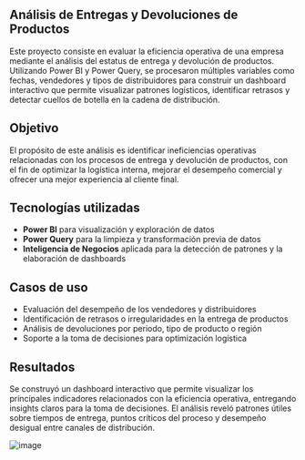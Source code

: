 ## Análisis de Entregas y Devoluciones de Productos

Este proyecto consiste en evaluar la eficiencia operativa de una empresa mediante el análisis del estatus de entrega y devolución de productos. Utilizando Power BI y Power Query, se procesaron múltiples variables como fechas, vendedores y tipos de distribuidores para construir un dashboard interactivo que permite visualizar patrones logísticos, identificar retrasos y detectar cuellos de botella en la cadena de distribución.


## Objetivo

El propósito de este análisis es identificar ineficiencias operativas relacionadas con los procesos de entrega y devolución de productos, con el fin de optimizar la logística interna, mejorar el desempeño comercial y ofrecer una mejor experiencia al cliente final.

## Tecnologías utilizadas

- **Power BI** para visualización y exploración de datos
- **Power Query** para la limpieza y transformación previa de datos
- **Inteligencia de Negocios** aplicada para la detección de patrones y la elaboración de dashboards


## Casos de uso

- Evaluación del desempeño de los vendedores y distribuidores
- Identificación de retrasos o irregularidades en la entrega de productos
- Análisis de devoluciones por periodo, tipo de producto o región
- Soporte a la toma de decisiones para optimización logística

## Resultados

Se construyó un dashboard interactivo que permite visualizar los principales indicadores relacionados con la eficiencia operativa, entregando insights claros para la toma de decisiones. El análisis reveló patrones útiles sobre tiempos de entrega, puntos críticos del proceso y desempeño desigual entre canales de distribución.

![image](https://github.com/user-attachments/assets/43c88fca-7050-4233-96e7-369ca61756a3)
